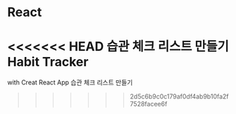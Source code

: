 # React
<<<<<<< HEAD
습관 체크 리스트 만들기 Habit Tracker
=======
with Creat React App
습관 체크 리스트 만들기
>>>>>>> 2d5c6b9c0c179af0df4ab9b10fa2f7528facee6f
